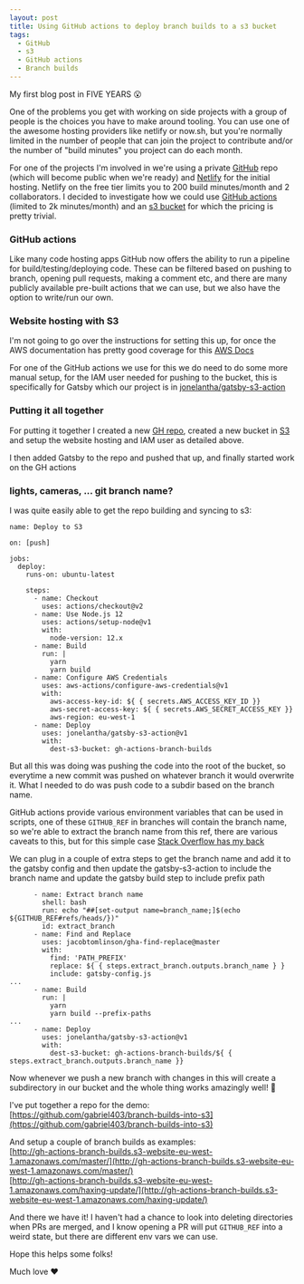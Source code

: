 ```yaml
---
layout: post
title: Using GitHub actions to deploy branch builds to a s3 bucket
tags:
  - GitHub
  - s3
  - GitHub actions
  - Branch builds
---
```


My first blog post in FIVE YEARS :open_mouth:

One of the problems you get with working on side projects with a group of people is the choices you have to make around tooling. You can use one of the awesome hosting providers like netlify or now.sh, but you're normally limited in the number of people that can join the project to contribute and/or the number of "build minutes" you project can do each month.

For one of the projects I'm involved in we're using a private [GitHub](https://github.com/) repo (which will become public when we're ready) and [Netlify](https://www.netlify.com/) for the initial hosting.
Netlify on the free tier limits you to 200 build minutes/month and 2 collaborators. I decided to investigate how we could use [GitHub actions](https://github.com/features/actions) (limited to 2k minutes/month) and an [s3 bucket](https://aws.amazon.com/s3/pricing/) for which the pricing is pretty trivial.

### GitHub actions

Like many code hosting apps GitHub now offers the ability to run a pipeline for build/testing/deploying code. These can be filtered based on pushing to branch, opening pull requests, making a comment etc, and there are many publicly available pre-built actions that we can use, but we also have the option to write/run our own.

### Website hosting with S3

I'm not going to go over the instructions for setting this up, for once the AWS documentation has pretty good coverage for this [AWS Docs](https://docs.aws.amazon.com/AmazonS3/latest/dev/HowDoIWebsiteConfiguration.html)

For one of the GitHub actions we use for this we do need to do some more manual setup, for the IAM user needed for pushing to the bucket, this is specifically for Gatsby which our project is in [jonelantha/gatsby-s3-action](https://github.com/jonelantha/gatsby-s3-action#notes)

### Putting it all together

For putting it together I created a new [GH repo](https://github.com/gabriel403/branch-builds-into-s3), created a new bucket in [S3](http://gh-actions-branch-builds.s3-website-eu-west-1.amazonaws.com) and setup the website hosting and IAM user as detailed above.

I then added Gatsby to the repo and pushed that up, and finally started work on the GH actions

### lights, cameras, ... git branch name?

I was quite easily able to get the repo building and syncing to s3:

```
name: Deploy to S3

on: [push]

jobs:
  deploy:
    runs-on: ubuntu-latest

    steps:
      - name: Checkout
        uses: actions/checkout@v2
      - name: Use Node.js 12
        uses: actions/setup-node@v1
        with:
          node-version: 12.x
      - name: Build
        run: |
          yarn
          yarn build
      - name: Configure AWS Credentials
        uses: aws-actions/configure-aws-credentials@v1
        with:
          aws-access-key-id: ${ { secrets.AWS_ACCESS_KEY_ID }}
          aws-secret-access-key: ${ { secrets.AWS_SECRET_ACCESS_KEY }}
          aws-region: eu-west-1
      - name: Deploy
        uses: jonelantha/gatsby-s3-action@v1
        with:
          dest-s3-bucket: gh-actions-branch-builds

```

But all this was doing was pushing the code into the root of the bucket, so everytime a new commit was pushed on whatever branch it would overwrite it. What I needed to do was push code to a subdir based on the branch name.

GitHub actions provide various environment variables that can be used in scripts, one of these `GITHUB_REF` in branches will contain the branch name, so we're able to extract the branch name from this ref, there are various caveats to this, but for this simple case [Stack Overflow has my back](https://stackoverflow.com/questions/58033366/how-to-get-current-branch-within-github-actions)

We can plug in a couple of extra steps to get the branch name and add it to the gatsby config and then update the gatsby-s3-action to include the branch name and update the gatsby build step to include prefix path

```
      - name: Extract branch name
        shell: bash
        run: echo "##[set-output name=branch_name;]$(echo ${GITHUB_REF#refs/heads/})"
        id: extract_branch
      - name: Find and Replace
        uses: jacobtomlinson/gha-find-replace@master
        with:
          find: 'PATH_PREFIX'
          replace: ${ { steps.extract_branch.outputs.branch_name } }
          include: gatsby-config.js
...
      - name: Build
        run: |
          yarn
          yarn build --prefix-paths
...
      - name: Deploy
        uses: jonelantha/gatsby-s3-action@v1
        with:
          dest-s3-bucket: gh-actions-branch-builds/${ { steps.extract_branch.outputs.branch_name }}
```

Now whenever we push a new branch with changes in this will create a subdirectory in our bucket and the whole thing works amazingly well! :tada:

I've put together a repo for the demo:  
[https://github.com/gabriel403/branch-builds-into-s3](https://github.com/gabriel403/branch-builds-into-s3)

And setup a couple of branch builds as examples:  
[http://gh-actions-branch-builds.s3-website-eu-west-1.amazonaws.com/master/](http://gh-actions-branch-builds.s3-website-eu-west-1.amazonaws.com/master/)  
[http://gh-actions-branch-builds.s3-website-eu-west-1.amazonaws.com/haxing-update/](http://gh-actions-branch-builds.s3-website-eu-west-1.amazonaws.com/haxing-update/)

And there we have it! I haven't had a chance to look into deleting directories when PRs are merged, and I know opening a PR will put `GITHUB_REF` into a weird state, but there are different env vars we can use.

Hope this helps some folks!

Much love :heart:
